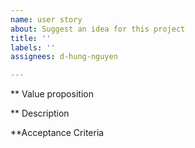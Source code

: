 ```yaml
---
name: user story
about: Suggest an idea for this project
title: ''
labels: ''
assignees: d-hung-nguyen

---
```


** Value proposition

** Description


**Acceptance Criteria
